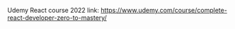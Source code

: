 Udemy React course 2022
link: https://www.udemy.com/course/complete-react-developer-zero-to-mastery/
